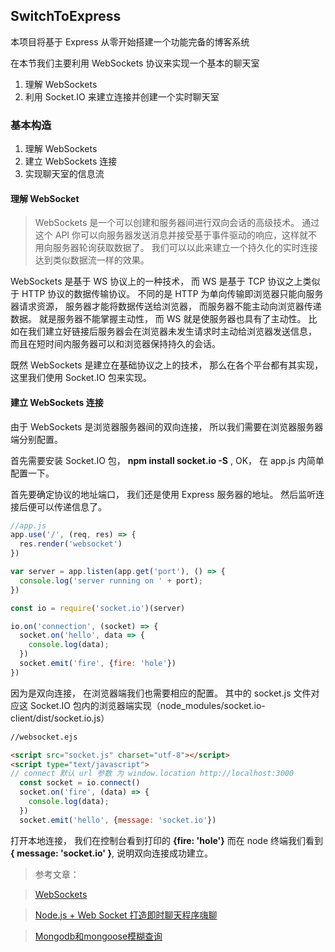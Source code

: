 ## SwitchToExpress

本项目将基于 Express 从零开始搭建一个功能完备的博客系统

在本节我们主要利用 WebSockets 协议来实现一个基本的聊天室

1. 理解 WebSockets
1. 利用 Socket.IO 来建立连接并创建一个实时聊天室

### 基本构造
1. 理解 WebSockets
1. 建立 WebSockets 连接
1. 实现聊天室的信息流

#### 理解 WebSocket

> WebSockets 是一个可以创建和服务器间进行双向会话的高级技术。 通过这个 API 你可以向服务器发送消息并接受基于事件驱动的响应，这样就不用向服务器轮询获取数据了。 我们可以以此来建立一个持久化的实时连接达到类似数据流一样的效果。

WebSockets 是基于 WS 协议上的一种技术， 而 WS 是基于 TCP 协议之上类似于 HTTP 协议的数据传输协议。 不同的是 HTTP 为单向传输即浏览器只能向服务器请求资源， 服务器才能将数据传送给浏览器， 而服务器不能主动向浏览器传递数据。 就是服务器不能掌握主动性， 而 WS 就是使服务器也具有了主动性。 比如在我们建立好链接后服务器会在浏览器未发生请求时主动给浏览器发送信息， 而且在短时间内服务器可以和浏览器保持持久的会话。

既然 WebSockets 是建立在基础协议之上的技术， 那么在各个平台都有其实现， 这里我们使用 Socket.IO 包来实现。


#### 建立 WebSockets 连接

由于 WebSockets 是浏览器服务器间的双向连接， 所以我们需要在浏览器服务器端分别配置。

首先需要安装 Socket.IO 包， **npm install socket.io -S** , OK， 在 app.js 内简单配置一下。

首先要确定协议的地址端口， 我们还是使用 Express 服务器的地址。 然后监听连接后便可以传递信息了。

```` javascript
//app.js
app.use('/', (req, res) => {
  res.render('websocket')
})

var server = app.listen(app.get('port'), () => {
  console.log('server running on ' + port);
})

const io = require('socket.io')(server)

io.on('connection', (socket) => {
  socket.on('hello', data => {
    console.log(data);
  })
  socket.emit('fire', {fire: 'hole'})
})

````
因为是双向连接， 在浏览器端我们也需要相应的配置。  其中的 socket.js 文件对应这 Socket.IO 包内的浏览器端实现（node_modules/socket.io-client/dist/socket.io.js）

```` html
//websocket.ejs

<script src="socket.js" charset="utf-8"></script>
<script type="text/javascript">
// connect 默认 url 参数 为 window.location http://localhost:3000
  const socket = io.connect()
  socket.on('fire', (data) => {
    console.log(data);
  })
  socket.emit('hello', {message: 'socket.io'})

````

打开本地连接， 我们在控制台看到打印的 **{fire: 'hole'}** 而在 node 终端我们看到 **{ message: 'socket.io' }**, 说明双向连接成功建立。


> 参考文章：

> [WebSockets](https://developer.mozilla.org/zh-CN/docs/Web/API/WebSockets_API)

>[Node.js + Web Socket 打造即时聊天程序嗨聊
](http://www.cnblogs.com/Wayou/p/hichat_built_with_nodejs_socket.html)

>[Mongodb和mongoose模糊查询](https://yuedun.duapp.com/blogdetail/581d736c43c18f1b7ae3e3ff)
